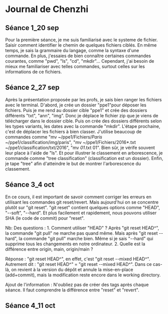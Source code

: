 # Journal de Chenzhi

## Séance 1_20 sep
Pour la première séance, je me suis familiarisé avec le systeme de fichier. Saisir comment identifier le chemin de quelques fichiers ciblés.
En même temps, je sais la grammaire du langage, comme la syntaxe d'une commande. En plus, j'essaies de bien connaître certaines commandes courantes, comme "pwd", "ls", "cd", "mkdir"...
Cependant, j'ai besoin de mieux me familiariser avec telles commandes, surtout celles sur les informations de ce fichiers.

## Séance 2_27 sep
Après la présentation proposée par les profs, je sais bien ranger les fichiers avec le terminal.
D'abord, je crée un dossier "ppe1"pour déposer les fichiers. Puis je me rend au dossier cible "ppe1" et crée des dossiers différents "txt", "ann", "img". Donc je déplace le fichier zip que je viens de télécharger dans le dossier cible.
Puis on crée des dossiers différents selon les types variants, les dates avec la commande "mkdir". L'étape prochaine, c'est de déplacer les fichiers à bien classer. J'utilise beaucoup de commandes comme "mv ~/ppe1/Fichiers/*Paris* ~/ppe1/classification/img/paris", "mv ~/ppe1/Fichiers/2016*.txt ~/ppe1/classification/txt/2016", "mv *_01_*.txt 01".
Bien sûr, je vérife souvent leur place à l'aide de "ls". Et pour illustrer le classement en arborescence, je commande comme "tree classification" (classification est un dossier).
Enfin, je tape "tree" afin d'atteindre le but de montrer l'arborescence du classement.

## Séance 3_4 oct
En ce cours, il est important de savoir comment corriger les erreurs en utilisant les commandes git reset/revert. Mais aujourd'hui on se concentre plutôt sur "git reset". "git reset" contient quelques options comme "HEAD", "--soft", "--hard". Et plus facilement et rapidement, nous pouvons utiliser SHA (le code de commit) pour "reset".

Nb: 
Des questions : 1. Comment utiliser "HEAD" ? Après "git reset HEAD^", la commande "git pull" ne marche pas quand même. Mais après "git reset --hard", la commande  "git pull" marche bien. Même si je sais "--hard" qui supprime tous les changements en notre ordinateur.
2. Quelle est la différence entre origin, main, origin/main ?

Réponse :
"git reset HEAD^", en effet, c'est "git reset --mixed HEAD^". Autrement dit : "git reset HEAD^" = "git reset --mixed HEAD^". Dans ce cas-là, on revient à la version du dépôt et annule la mise-en-place (add+commit), mais la modification reste encore dans le working directory.

Ajout de l'information :
N'oubliez pas de créer des tags après chaque séance. 
Il faut comprendre la différence entre "reset" et "revert".

## Séance 4_11 oct
